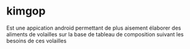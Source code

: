 # kimgop

Est une appication android permettant de plus aisement élaborer des aliments de volailles sur la base de tableau de composition suivant les besoins de ces volailles   
